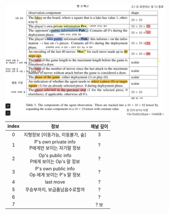 <p align="center">
    <img src="stratego_input.jpg">
</p>

| index | 정보 | 채널 깊이 |
| :---: | :---: | :---: |
| 0 | 지형정보  [이동가능, 이동불가, 숲] | 3 |                      
| 1 | P's own private info<br>P에게만 보이는 자기말 정보  | ? |
| 2 | Op's public info<br>P에게 보이는 Op's 말 정보  | ? |
| 3 | P's own public info<br>Op 에게 보이는 P's 말 정보 | ? |
| 4 | last move | ? |
| 5 | 무승부까지, 보급품남음수로할까 | ? | 
| 6 |  | ? |
| 7 | | ? 보